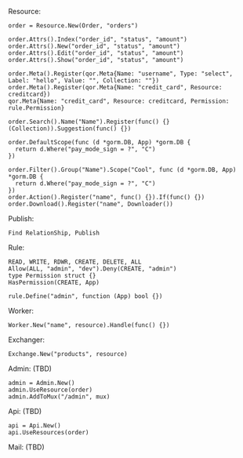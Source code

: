 Resource:

    order = Resource.New(Order, "orders")

    order.Attrs().Index("order_id", "status", "amount")
    order.Attrs().New("order_id", "status", "amount")
    order.Attrs().Edit("order_id", "status", "amount")
    order.Attrs().Show("order_id", "status", "amount")

    order.Meta().Register(qor.Meta{Name: "username", Type: "select", Label: "hello", Value: "", Collection: ""})
    order.Meta().Register(qor.Meta{Name: "credit_card", Resource: creditcard})
    qor.Meta{Name: "credit_card", Resource: creditcard, Permission: rule.Permission}

    order.Search().Name("Name").Register(func() {} (Collection)).Suggestion(func() {})

    order.DefaultScope(func (d *gorm.DB, App) *gorm.DB {
      return d.Where("pay_mode_sign = ?", "C")
    })

    order.Filter().Group("Name").Scope("Cool", func (d *gorm.DB, App) *gorm.DB {
      return d.Where("pay_mode_sign = ?", "C")
    })
    order.Action().Register("name", func() {}).If(func() {})
    order.Download().Register("name", Downloader())

Publish:

    Find RelationShip, Publish

Rule:

    READ, WRITE, RDWR, CREATE, DELETE, ALL
    Allow(ALL, "admin", "dev").Deny(CREATE, "admin")
    type Permission struct {}
    HasPermission(CREATE, App)

    rule.Define("admin", function (App) bool {})

Worker:

    Worker.New("name", resource).Handle(func() {})

Exchanger:

    Exchange.New("products", resource)

Admin: (TBD)

    admin = Admin.New()
    admin.UseResource(order)
    admin.AddToMux("/admin", mux)

Api: (TBD)

    api = Api.New()
    api.UseResources(order)

Mail: (TBD)
